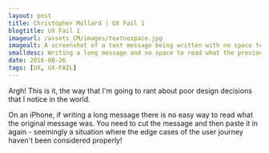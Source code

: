 ```yaml
---
layout: post
title: Christopher Mollard | UX Fail 1
blogtitle: UX Fail 1
imageurl: /assets_CM/images/textnospace.jpg
imagealt: A screenshot of a text message being written with no space to read what was previously sent.
smalldesc: Writing a long message and no space to read what the previous one was.
date: 2016-08-26
tags: [UX, UX-FAIL]
---
```

<p>
Argh!  This is it, the way that I'm going to rant about poor design decisions that I notice in the world.
</p>
<p>
On an iPhone, if writing a long message there is no easy way to read what the original message was. You need to cut the message and then paste it in again - seemingly a situation where the edge cases of the user journey haven't been considered properly! 
</p>
